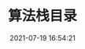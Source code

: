 ---
pageComponent: 
  name: Catalogue
  data: 
    key: 03.算法/01.算法-栈
    imgUrl: /img/web.png
    description: 栈
title: 算法栈目录
date: 2021-07-19 16:54:21
permalink: /Stack
sidebar: true
article: false
comment: false
editLink: false
---